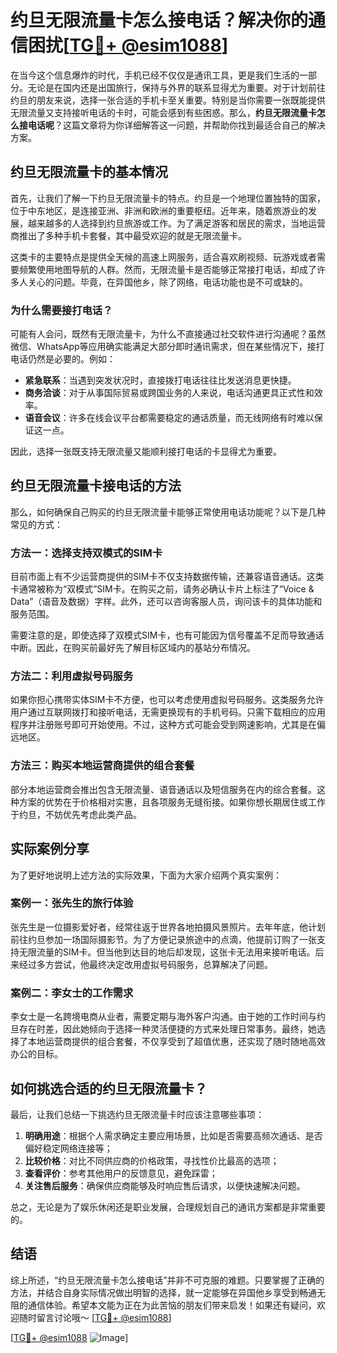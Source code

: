 # 约旦无限流量卡怎么接电话？解决你的通信困扰[[TG💪+ @esim1088](https://t.me/s/esim1088)]

在当今这个信息爆炸的时代，手机已经不仅仅是通讯工具，更是我们生活的一部分。无论是在国内还是出国旅行，保持与外界的联系显得尤为重要。对于计划前往约旦的朋友来说，选择一张合适的手机卡至关重要。特别是当你需要一张既能提供无限流量又支持接听电话的卡时，可能会感到有些困惑。那么，**约旦无限流量卡怎么接电话呢**？这篇文章将为你详细解答这一问题，并帮助你找到最适合自己的解决方案。

## 约旦无限流量卡的基本情况

首先，让我们了解一下约旦无限流量卡的特点。约旦是一个地理位置独特的国家，位于中东地区，是连接亚洲、非洲和欧洲的重要枢纽。近年来，随着旅游业的发展，越来越多的人选择到约旦旅游或工作。为了满足游客和居民的需求，当地运营商推出了多种手机卡套餐，其中最受欢迎的就是无限流量卡。

这类卡的主要特点是提供全天候的高速上网服务，适合喜欢刷视频、玩游戏或者需要频繁使用地图导航的人群。然而，无限流量卡是否能够正常接打电话，却成了许多人关心的问题。毕竟，在异国他乡，除了网络，电话功能也是不可或缺的。

### 为什么需要接打电话？

可能有人会问，既然有无限流量卡，为什么不直接通过社交软件进行沟通呢？虽然微信、WhatsApp等应用确实能满足大部分即时通讯需求，但在某些情况下，接打电话仍然是必要的。例如：

- **紧急联系**：当遇到突发状况时，直接拨打电话往往比发送消息更快捷。
- **商务洽谈**：对于从事国际贸易或跨国业务的人来说，电话沟通更具正式性和效率。
- **语音会议**：许多在线会议平台都需要稳定的通话质量，而无线网络有时难以保证这一点。

因此，选择一张既支持无限流量又能顺利接打电话的卡显得尤为重要。

## 约旦无限流量卡接电话的方法

那么，如何确保自己购买的约旦无限流量卡能够正常使用电话功能呢？以下是几种常见的方式：

### 方法一：选择支持双模式的SIM卡

目前市面上有不少运营商提供的SIM卡不仅支持数据传输，还兼容语音通话。这类卡通常被称为“双模式”SIM卡。在购买之前，请务必确认卡片上标注了“Voice & Data”（语音及数据）字样。此外，还可以咨询客服人员，询问该卡的具体功能和服务范围。

需要注意的是，即使选择了双模式SIM卡，也有可能因为信号覆盖不足而导致通话中断。因此，在购买前最好先了解目标区域内的基站分布情况。

### 方法二：利用虚拟号码服务

如果你担心携带实体SIM卡不方便，也可以考虑使用虚拟号码服务。这类服务允许用户通过互联网拨打和接听电话，无需更换现有的手机号码。只需下载相应的应用程序并注册账号即可开始使用。不过，这种方式可能会受到网速影响，尤其是在偏远地区。

### 方法三：购买本地运营商提供的组合套餐

部分本地运营商会推出包含无限流量、语音通话以及短信服务在内的综合套餐。这种方案的优势在于价格相对实惠，且各项服务无缝衔接。如果你想长期居住或工作于约旦，不妨优先考虑此类产品。

## 实际案例分享

为了更好地说明上述方法的实际效果，下面为大家介绍两个真实案例：

### 案例一：张先生的旅行体验

张先生是一位摄影爱好者，经常往返于世界各地拍摄风景照片。去年年底，他计划前往约旦参加一场国际摄影节。为了方便记录旅途中的点滴，他提前订购了一张支持无限流量的SIM卡。但当他到达目的地后却发现，这张卡无法用来接听电话。后来经过多方尝试，他最终决定改用虚拟号码服务，总算解决了问题。

### 案例二：李女士的工作需求

李女士是一名跨境电商从业者，需要定期与海外客户沟通。由于她的工作时间与约旦存在时差，因此她倾向于选择一种灵活便捷的方式来处理日常事务。最终，她选择了本地运营商提供的组合套餐，不仅享受到了超值优惠，还实现了随时随地高效办公的目标。

## 如何挑选合适的约旦无限流量卡？

最后，让我们总结一下挑选约旦无限流量卡时应该注意哪些事项：

1. **明确用途**：根据个人需求确定主要应用场景，比如是否需要高频次通话、是否偏好稳定网络连接等；
2. **比较价格**：对比不同供应商的价格政策，寻找性价比最高的选项；
3. **查看评价**：参考其他用户的反馈意见，避免踩雷；
4. **关注售后服务**：确保供应商能够及时响应售后请求，以便快速解决问题。

总之，无论是为了娱乐休闲还是职业发展，合理规划自己的通讯方案都是非常重要的。

## 结语

综上所述，“约旦无限流量卡怎么接电话”并非不可克服的难题。只要掌握了正确的方法，并结合自身实际情况做出明智的选择，就一定能够在异国他乡享受到畅通无阻的通信体验。希望本文能为正在为此苦恼的朋友们带来启发！如果还有疑问，欢迎随时留言讨论哦～ [[TG💪+ @esim1088](https://t.me/s/esim1088)]

[[TG💪+ @esim1088](https://t.me/s/esim1088) ![Image](https://i.postimg.cc/4NQfJmqS/Snipaste-2025-05-13-00-14-12.png)]
